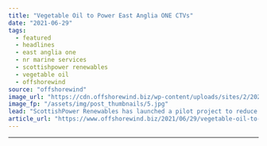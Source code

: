 ```yaml
---
title: "Vegetable Oil to Power East Anglia ONE CTVs"
date: "2021-06-29"
tags: 
  - featured
  - headlines
  - east anglia one
  - nr marine services
  - scottishpower renewables
  - vegetable oil
  - offshorewind
source: "offshorewind"
image_url: "https://cdn.offshorewind.biz/wp-content/uploads/sites/2/2021/06/29111502/Vegetable-Oil-to-Power-East-Anglia-ONE-CTVs.jpg"
image_fp: "/assets/img/post_thumbnails/5.jpg"
lead: "ScottishPower Renewables has launched a pilot project to reduce its carbon emissions by using"
article_url: "https://www.offshorewind.biz/2021/06/29/vegetable-oil-to-power-east-anglia-one-ctvs/"
---
```


---
